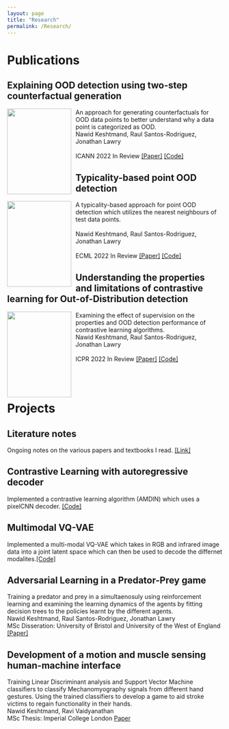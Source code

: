 ```yaml
---
layout: page
title: "Research"
permalink: /Research/
---
```


# Publications

## Explaining OOD detection using two-step counterfactual generation

<img src="../images/what-if.jpg" width="150" 
     height="200" style="float: left;margin-right:10px" />
An approach for generating counterfactuals for OOD data points to better understand why a data point is categorized as OOD.<br/>
Nawid Keshtmand, Raul Santos-Rodriguez, Jonathan Lawry <br/>  
ICANN 2022 In Review [[Paper]](https://www.overleaf.com/project/623c91a3e49ceb864ebc4e44) [[Code]](https://github.com/OngoingMLProjects/Contrastive_Dirichlet)

##  Typicality-based point OOD detection
<img src="../images/Typicality_inference.png" width="150" 
     height="200" style="float: left;margin-right:10px" />
A typicality-based approach for point OOD detection which utilizes the nearest neighbours of test data points.<br/>       
Nawid Keshtmand, Raul Santos-Rodriguez, Jonathan Lawry <br/>  
ECML 2022 In Review [[Paper]](https://www.overleaf.com/project/6177e98aed9c4d52c9b492db) [[Code]](https://github.com/OngoingMLProjects/Contrastive_Representation_Uncertainty)

## Understanding the properties and limitations of contrastive learning for Out-of-Distribution detection
<img src="../images/spectral_values.png" width="150" 
     height="200" style="float: left;margin-right:10px" />
Examining the effect of supervision on the properties and OOD detection performance of contrastive learning algorithms.<br/>
Nawid Keshtmand, Raul Santos-Rodriguez, Jonathan Lawry<br/>  
ICPR 2022 In Review [[Paper]](https://www.overleaf.com/project/610e721107d0070578038c9c)  [[Code]](https://github.com/OngoingMLProjects/Contrastive_Representation_Uncertainty)
<br/><br/><br/><br/>

# Projects
## Literature notes
Ongoing notes on the various papers and textbooks I read.
[[Link]](https://github.com/nerdk312/MLNotes)

## Contrastive Learning with autoregressive decoder
Implemented a contrastive learning algorithm (AMDIN) which uses a pixelCNN decoder.
[[Code]](https://github.com/CompletedProjects/AMDIM_Decoder)


## Multimodal VQ-VAE
Implemented a multi-modal VQ-VAE which takes in RGB and infrared image data into a joint latent space which can then be used to decode the differnet modalites.[[Code]](https://github.com/CompletedProjects/Multimodal_VQ-VAE)

## Adversarial Learning in a  Predator-Prey game
Training a predator and prey in a simultaenosuly using reinforcement learning and examining the learning dynamics of the agents by fitting decision trees to the policies learnt by the different agents.<br/>
Nawid Keshtmand, Raul Santos-Rodriguez, Jonathan Lawry<br/>
MSc Disseration: University of Bristol and University of the West of England [[Paper]](https://www.overleaf.com/project/5d73620341090c00015db1a3)

##  Development of a motion and   muscle sensing human-machine interface
Training Linear Discriminant analysis and Support Vector Machine classifiers to classify Mechanomyography signals from different hand gestures. Using the trained classifiers to develop a game to aid stroke victims to regain functionality in their hands.<br/> 
Nawid Keshtmand, Ravi Vaidyanathan<br/>
MSc Thesis: Imperial College London <a href="/docs/imperials_MSc_dissertation.pdf">Paper</a>

